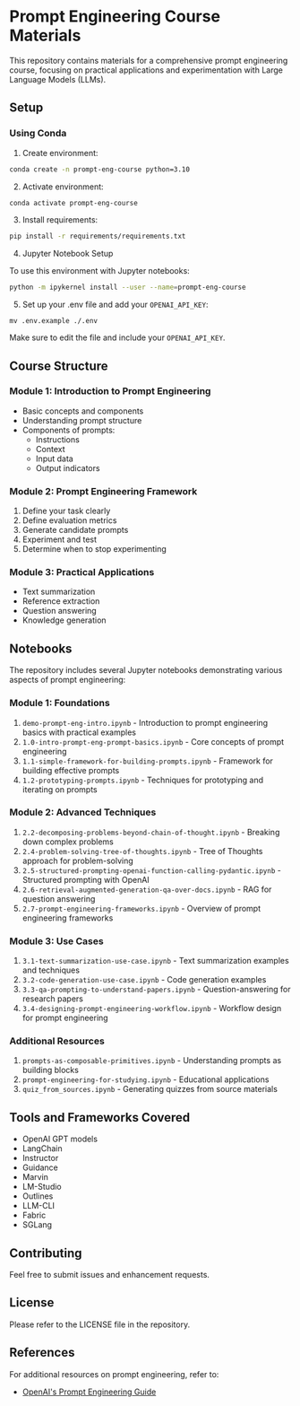 # Prompt Engineering Course Materials

This repository contains materials for a comprehensive prompt engineering course, focusing on practical applications and experimentation with Large Language Models (LLMs).

## Setup

### Using Conda

1. Create environment:

```bash
conda create -n prompt-eng-course python=3.10
```

2. Activate environment:
```bash
conda activate prompt-eng-course
```

3. Install requirements:

```bash
pip install -r requirements/requirements.txt
```

4. Jupyter Notebook Setup

To use this environment with Jupyter notebooks:
```bash
python -m ipykernel install --user --name=prompt-eng-course
```

5. Set up your .env file and add your `OPENAI_API_KEY`:

```
mv .env.example ./.env
```
Make sure to edit the file and include your `OPENAI_API_KEY`.

## Course Structure

### Module 1: Introduction to Prompt Engineering
- Basic concepts and components
- Understanding prompt structure
- Components of prompts:
  - Instructions
  - Context
  - Input data
  - Output indicators

### Module 2: Prompt Engineering Framework
1. Define your task clearly
2. Define evaluation metrics
3. Generate candidate prompts
4. Experiment and test
5. Determine when to stop experimenting

### Module 3: Practical Applications
- Text summarization
- Reference extraction
- Question answering
- Knowledge generation

## Notebooks

The repository includes several Jupyter notebooks demonstrating various aspects of prompt engineering:

### Module 1: Foundations
1. `demo-prompt-eng-intro.ipynb` - Introduction to prompt engineering basics with practical examples
2. `1.0-intro-prompt-eng-prompt-basics.ipynb` - Core concepts of prompt engineering
3. `1.1-simple-framework-for-building-prompts.ipynb` - Framework for building effective prompts
4. `1.2-prototyping-prompts.ipynb` - Techniques for prototyping and iterating on prompts

### Module 2: Advanced Techniques
1. `2.2-decomposing-problems-beyond-chain-of-thought.ipynb` - Breaking down complex problems
2. `2.4-problem-solving-tree-of-thoughts.ipynb` - Tree of Thoughts approach for problem-solving
3. `2.5-structured-prompting-openai-function-calling-pydantic.ipynb` - Structured prompting with OpenAI
4. `2.6-retrieval-augmented-generation-qa-over-docs.ipynb` - RAG for question answering
5. `2.7-prompt-engineering-frameworks.ipynb` - Overview of prompt engineering frameworks

### Module 3: Use Cases
1. `3.1-text-summarization-use-case.ipynb` - Text summarization examples and techniques
2. `3.2-code-generation-use-case.ipynb` - Code generation examples
3. `3.3-qa-prompting-to-understand-papers.ipynb` - Question-answering for research papers
4. `3.4-designing-prompt-engineering-workflow.ipynb` - Workflow design for prompt engineering

### Additional Resources
1. `prompts-as-composable-primitives.ipynb` - Understanding prompts as building blocks
2. `prompt-engineering-for-studying.ipynb` - Educational applications
3. `quiz_from_sources.ipynb` - Generating quizzes from source materials

## Tools and Frameworks Covered

- OpenAI GPT models
- LangChain
- Instructor
- Guidance
- Marvin
- LM-Studio
- Outlines
- LLM-CLI
- Fabric
- SGLang

## Contributing

Feel free to submit issues and enhancement requests.

## License

Please refer to the LICENSE file in the repository.

## References

For additional resources on prompt engineering, refer to:
- [OpenAI's Prompt Engineering Guide](https://platform.openai.com/docs/guides/prompt-engineering)